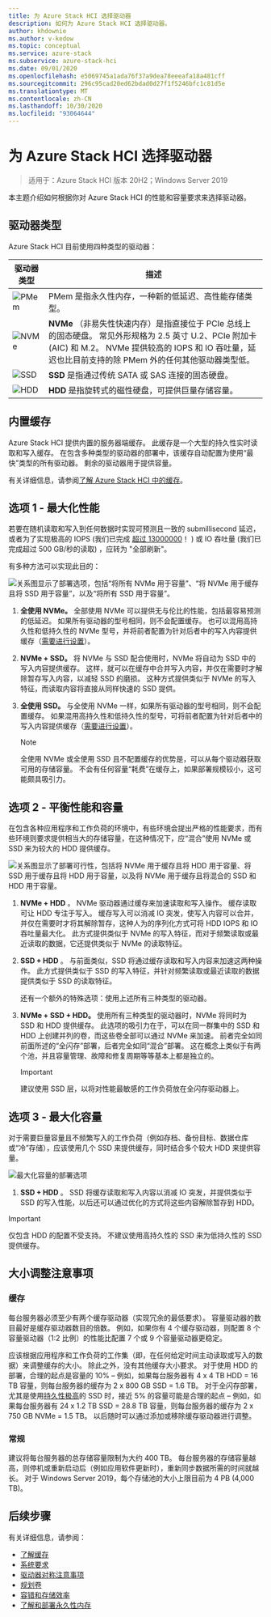 ```yaml
---
title: 为 Azure Stack HCI 选择驱动器
description: 如何为 Azure Stack HCI 选择驱动器。
author: khdownie
ms.author: v-kedow
ms.topic: conceptual
ms.service: azure-stack
ms.subservice: azure-stack-hci
ms.date: 09/01/2020
ms.openlocfilehash: e5069745a1ada76f37a9dea78eeeafa18a481cff
ms.sourcegitcommit: 296c95cad20ed62bdad0d27f1f5246bfc1c81d5e
ms.translationtype: MT
ms.contentlocale: zh-CN
ms.lasthandoff: 10/30/2020
ms.locfileid: "93064644"
---
```

# <a name="choose-drives-for-azure-stack-hci"></a>为 Azure Stack HCI 选择驱动器

> 适用于：Azure Stack HCI 版本 20H2；Windows Server 2019

本主题介绍如何根据你对 Azure Stack HCI 的性能和容量要求来选择驱动器。

## <a name="drive-types"></a>驱动器类型

Azure Stack HCI 目前使用四种类型的驱动器：

| 驱动器类型 | 描述 |
|----------------------|--------------------------|
|![PMem](media/choose-drives/pmem-100px.png)|PMem 是指永久性内存，一种新的低延迟、高性能存储类型。|
|![NVMe](media/choose-drives/NVMe-100-px.png)|**NVMe** （非易失性快速内存）是指直接位于 PCIe 总线上的固态硬盘。 常见外形规格为 2.5 英寸 U.2、PCIe 附加卡 (AIC) 和 M.2。 NVMe 提供较高的 IOPS 和 IO 吞吐量，延迟也比目前支持的除 PMem 外的任何其他驱动器类型低。|
|![SSD](media/choose-drives/SSD-100-px.png)|**SSD** 是指通过传统 SATA 或 SAS 连接的固态硬盘。|
|![HDD](media/choose-drives/HDD-100-px.png)|**HDD** 是指旋转式的磁性硬盘，可提供巨量存储容量。|

## <a name="built-in-cache"></a>内置缓存

Azure Stack HCI 提供内置的服务器端缓存。 此缓存是一个大型的持久性实时读取和写入缓存。 在包含多种类型的驱动器的部署中，该缓存自动配置为使用“最快”类型的所有驱动器。 剩余的驱动器用于提供容量。

有关详细信息，请参阅[了解 Azure Stack HCI 中的缓存](cache.md)。

## <a name="option-1--maximizing-performance"></a>选项 1 - 最大化性能

若要在随机读取和写入到任何数据时实现可预测且一致的 submillisecond 延迟，或者为了实现极高的 IOPS (我们已完成 [超过 13000000](https://techcommunity.microsoft.com/t5/storage-at-microsoft/the-new-hci-industry-record-13-7-million-iops-with-windows/ba-p/428314)！ ) 或 IO 吞吐量 (我们已完成超过 500 GB/秒的读取) ，应转为 "全部刷新"。

有多种方法可以实现此目的：

![关系图显示了部署选项，包括“将所有 NVMe 用于容量”、“将 NVMe 用于缓存且将 SSD 用于容量”，以及“将所有 SSD 用于容量”。](media/choose-drives/All-Flash-Deployment-Possibilities.png)

1. **全使用 NVMe。** 全部使用 NVMe 可以提供无与伦比的性能，包括最容易预测的低延迟。 如果所有驱动器的型号相同，则不会配置缓存。 也可以混用高持久性和低持久性的 NVMe 型号，并将前者配置为针对后者中的写入内容提供缓存（[需要进行设置](/windows-server/storage/storage-spaces/understand-the-cache#manual-configuration)）。

2. **NVMe + SSD。** 将 NVMe 与 SSD 配合使用时，NVMe 将自动为 SSD 中的写入内容提供缓存。 这样，就可以在缓存中合并写入内容，并仅在需要时才解除暂存写入内容，以减轻 SSD 的磨损。 这种方式提供类似于 NVMe 的写入特征，而读取内容将直接从同样快速的 SSD 提供。

3. **全使用 SSD。** 与全使用 NVMe 一样，如果所有驱动器的型号相同，则不会配置缓存。 如果混用高持久性和低持久性的型号，可将前者配置为针对后者中的写入内容提供缓存（[需要进行设置](/windows-server/storage/storage-spaces/understand-the-cache#manual-configuration)）。

   >[!NOTE]
   > 全使用 NVMe 或全使用 SSD 且不配置缓存的优势是，可以从每个驱动器获取可用的存储容量。 不会有任何容量“耗费”在缓存上，如果部署规模较小，这可能颇具吸引力。

## <a name="option-2--balancing-performance-and-capacity"></a>选项 2 - 平衡性能和容量

在包含各种应用程序和工作负荷的环境中，有些环境会提出严格的性能要求，而有些环境则要求提供相当大的存储容量，在这种情况下，应“混合”使用 NVMe 或 SSD 来为较大的 HDD 提供缓存。

![关系图显示了部署可行性，包括将 NVMe 用于缓存且将 HDD 用于容量、将 SSD 用于缓存且将 HDD 用于容量，以及将 NVMe 用于缓存且将混合的 SSD 和 HDD 用于容量。](media/choose-drives/Hybrid-Deployment-Possibilities.png)

1. **NVMe + HDD** 。 NVMe 驱动器通过缓存来加速读取和写入操作。 缓存读取可让 HDD 专注于写入。 缓存写入可以消减 IO 突发，使写入内容可以合并，并仅在需要时才将其解除暂存，这种人为的序列化方式可将 HDD IOPS 和 IO 吞吐量最大化。 此方式提供类似于 NVMe 的写入特征，而对于频繁读取或最近读取的数据，它还提供类似于 NVMe 的读取特征。

2. **SSD + HDD** 。 与前面类似，SSD 将通过缓存读取和写入内容来加速这两种操作。 此方式提供类似于 SSD 的写入特征，并针对频繁读取或最近读取的数据提供类似于 SSD 的读取特征。

    还有一个额外的特殊选项：使用上述所有三种类型的驱动器。

3. **NVMe + SSD + HDD。** 使用所有三种类型的驱动器时，NVMe 将同时为 SSD 和 HDD 提供缓存。 此选项的吸引力在于，可以在同一群集中的 SSD 和 HDD 上创建并列的卷，而这些卷全部可以通过 NVMe 来加速。 前者完全如同前面所述的“全闪存”部署，后者完全如同“混合”部署。 这在概念上类似于有两个池，并且容量管理、故障和修复周期等等基本上都是独立的。

   >[!IMPORTANT]
   > 建议使用 SSD 层，以将对性能最敏感的工作负荷放在全闪存驱动器上。

## <a name="option-3--maximizing-capacity"></a>选项 3 - 最大化容量

对于需要巨量容量且不频繁写入的工作负荷（例如存档、备份目标、数据仓库或“冷”存储），应该使用几个 SSD 来提供缓存，同时结合多个较大 HDD 来提供容量。

![最大化容量的部署选项](media/choose-drives/maximizing-capacity.png)

1. **SSD + HDD** 。 SSD 将缓存读取和写入内容以消减 IO 突发，并提供类似于 SSD 的写入性能，以后还可以通过优化的方式将这些内容解除暂存到 HDD。

>[!IMPORTANT]
>仅包含 HDD 的配置不受支持。 不建议使用高持久性的 SSD 来为低持久性的 SSD 提供缓存。

## <a name="sizing-considerations"></a>大小调整注意事项

### <a name="cache"></a>缓存

每台服务器必须至少有两个缓存驱动器（实现冗余的最低要求）。 容量驱动器的数目最好是缓存驱动器数目的倍数。 例如，如果你有 4 个缓存驱动器，则配置 8 个容量驱动器（1:2 比例）的性能比配置 7 个或 9 个容量驱动器更稳定。

应该根据应用程序和工作负荷的工作集（即，在任何给定时间主动读取或写入的数据）来调整缓存的大小。 除此之外，没有其他缓存大小要求。 对于使用 HDD 的部署，合理的起点是容量的 10% – 例如，如果每台服务器有 4 x 4 TB HDD = 16 TB 容量，则每台服务器的缓存为 2 x 800 GB SSD = 1.6 TB。 对于全闪存部署，尤其是使用[持久性极高](https://techcommunity.microsoft.com/t5/storage-at-microsoft/understanding-ssd-endurance-drive-writes-per-day-dwpd-terabytes/ba-p/426024)的 SSD 时，接近 5% 的容量可能是合理的起点 – 例如，如果每台服务器有 24 x 1.2 TB SSD = 28.8 TB 容量，则每台服务器的缓存为 2 x 750 GB NVMe = 1.5 TB。 以后随时可以通过添加或移除缓存驱动器进行调整。

### <a name="general"></a>常规

建议将每台服务器的总存储容量限制为大约 400 TB。 每台服务器的存储容量越高，则停机或重新启动后（例如应用软件更新时），重新同步数据所需的时间就越长。 对于 Windows Server 2019，每个存储池的大小上限目前为 4 PB (4,000 TB)。

## <a name="next-steps"></a>后续步骤

有关详细信息，请参阅：

- [了解缓存](cache.md)
- [系统要求](system-requirements.md)
- [驱动器对称注意事项](drive-symmetry-considerations.md)
- [规划卷](plan-volumes.md)
- [容错和存储效率](fault-tolerance.md)
- [了解和部署永久性内存](/windows-server/storage/storage-spaces/deploy-pmem)
